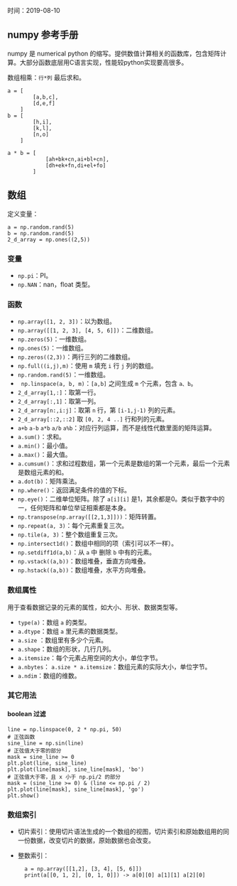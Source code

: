 时间：2019-08-10 

##  numpy 参考手册   

numpy 是 numerical python 的缩写。提供数值计算相关的函数库，包含矩阵计算。大部分函数底层用C语言实现，性能较python实现要高很多。

数组相乘：`行*列` 最后求和。

	a = [
			[a,b,c],
			[d,e,f]
		]
	b = [
			[h,i],
			[k,l],
			[n,o]	
		]

	a * b = [
				[ah+bk+cn,ai+bl+cn],
				[dh+ek+fn,di+el+fo]
			]

## 数组   

定义变量：

	a = np.random.rand(5)
	b = np.random.rand(5)
	2_d_array = np.ones((2,5))
### 变量  

* `np.pi`：PI。
* `np.NAN`：nan，float 类型。

### 函数  
* `np.array([1, 2, 3])`：以为数组。
* `np.array([[1, 2, 3], [4, 5, 6]])`：二维数组。
* `np.zeros(5)`：一维数组。
* `np.ones(5)`：一维数组。
* `np.zeros((2,3))`：两行三列的二维数组。
* `np.full((i,j),m)`：使用 `m` 填充 `i` 行 `j` 列的数组。
* `np.random.rand(5)`：一维数组。
* ` np.linspace(a, b, m)`：`[a,b]` 之间生成 `m` 个元素，包含 `a、b`。
* `2_d_array[1,:]`：取第一行。
* `2_d_array[:,1]`：取第一列。
* `2_d_array[n:,i:j]`：取第 `n` 行，第 `[i-1,j-1)` 列的元素。
* `2_d_array[::2,::2]` 取 `[0, 2, 4 ..]` 行和列的元素。
* `a+b` `a-b` `a*b` `a/b` `a%b`：对应行列运算，而不是线性代数里面的矩阵运算。
* `a.sum()`：求和。
* `a.min()`：最小值。
* `a.max()`：最大值。
* `a.cumsum()`：求和过程数组，第一个元素是数组的第一个元素，最后一个元素是数组元素的和。
* `a.dot(b)`：矩阵乘法。
* `np.where()`：返回满足条件的值的下标。
* `np.eye()`：二维单位矩阵。除了 `a[i][i]` 是1，其余都是0。类似于数字中的一，任何矩阵和单位举证相乘都是本身。
* `np.transpose(np.array([[2,1,3]]))`：矩阵转置。
* `np.repeat(a, 3)`：每个元素重复三次。
* `np.tile(a, 3)`：整个数组重复三次。
* `np.intersect1d()`：数组中相同的项（索引可以不一样）。
* `np.setdiff1d(a,b)`：从 `a` 中 删除 `b` 中有的元素。
* `np.vstack((a,b))`：数组堆叠，垂直方向堆叠。
* `np.hstack((a,b))`：数组堆叠，水平方向堆叠。

### 数组属性  

用于查看数据记录的元素的属性，如大小、形状、数据类型等。

* `type(a)`：数组 `a` 的类型。
* `a.dtype`：数组 `a` 里元素的数据类型。
* `a.size` ：数组里有多少个元素。
* `a.shape`：数组的形状，几行几列。
* `a.itemsize`：每个元素占用空间的大小，单位字节。
* `a.nbytes`： `a.size * a.itemsize`：数组元素的实际大小，单位字节。
* `a.ndim`：数组的维数。

### 其它用法  

#### boolean 过滤 

	line = np.linspace(0, 2 * np.pi, 50)
	# 正弦函数
	sine_line = np.sin(line)
	# 正弦值大于零的部分 
	mask = sine_line >= 0
	plt.plot(line, sine_line)
	plt.plot(line[mask], sine_line[mask], 'bo')
	# 正弦值大于零，且 x 小于 np.pi/2 的部分
	mask = (sine_line >= 0) & (line <= np.pi / 2)
	plt.plot(line[mask], sine_line[mask], 'go')
	plt.show()

### 数组索引 
* 切片索引：使用切片语法生成的一个数组的视图，切片索引和原始数组用的同一份数据，改变切片的数据，原始数据也会改变。

 

* 整数索引： 

		a = np.array([[1,2], [3, 4], [5, 6]])
		print(a[[0, 1, 2], [0, 1, 0]]) -> a[0][0] a[1][1] a[2][0]
		

